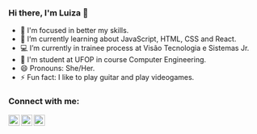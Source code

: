 ### Hi there, I'm Luiza :wave:

- 🔭 I'm focused in better my skills.
- 🌱 I’m currently learning about JavaScript, HTML, CSS and React.
- :computer: I’m currently in trainee process at Visão Tecnologia e Sistemas Jr.
- :school: I'm student at UFOP in course Computer Engineering.
- 😄 Pronouns: She/Her.
- ⚡ Fun fact: I like to play guitar and play videogames.

### Connect with me:

[<img align="left" alt="Luiza | LinkedIn" width="22px" src="https://cdn.jsdelivr.net/npm/simple-icons@v3/icons/linkedin.svg" />][linkedin]
[<img align="left" alt="Luiza | Twitter" width="22px" src="https://cdn.jsdelivr.net/npm/simple-icons@v3/icons/twitter.svg" />][twitter]
[<img align="left" alt="Luiza | Instagram" width="22px" src="https://cdn.jsdelivr.net/npm/simple-icons@v3/icons/instagram.svg" />][instagram]

<br />


[linkedin]: https://www.linkedin.com/in/luizapolita
[twitter]: https://twitter.com/luibpza
[instagram]: https://www.instagram.com/luizapolita
